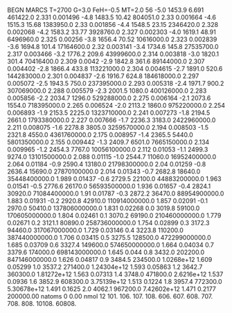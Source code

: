 BEGN
MARCS T=2700 G=3.0 FeH=-0.5 MT=2.0
                  56
-5.0 1453.9 6.691 461422.0 2.331 0.001496 
-4.8 1483.5 10.42 804051.0 2.33 0.001664 
-4.6 1515.3 15.68 1383950.0 2.33 0.001856 
-4.4 1548.5 23.15 2346420.0 2.328 0.002068 
-4.2 1583.2 33.77 3928760.0 2.327 0.002303 
-4.0 1619.1 48.91 6496960.0 2.325 0.00256 
-3.8 1656.4 70.52 10616000.0 2.323 0.002839 
-3.6 1694.8 101.4 17164600.0 2.32 0.003141 
-3.4 1734.6 145.8 27535700.0 2.317 0.003466 
-3.2 1776.2 209.6 43999600.0 2.314 0.003818 
-3.0 1820.1 301.4 70416400.0 2.309 0.0042 
-2.9 1842.8 361.6 89144000.0 2.307 0.004402 
-2.8 1866.4 433.8 113221000.0 2.304 0.004615 
-2.7 1891.0 520.6 144283000.0 2.301 0.004837 
-2.6 1916.7 624.8 184618000.0 2.297 0.005072 
-2.5 1943.5 750.0 237395000.0 2.293 0.005318 
-2.4 1971.7 900.2 307069000.0 2.288 0.005579 
-2.3 2001.5 1080.0 400126000.0 2.283 0.005856 
-2.2 2034.7 1296.0 529288000.0 2.275 0.006164 
-2.1 2073.6 1554.0 718395000.0 2.265 0.006524 
-2.0 2113.2 1860.0 975220000.0 2.254 0.006893 
-1.9 2153.5 2225.0 1323710000.0 2.241 0.007273 
-1.8 2194.5 2661.0 1793380000.0 2.227 0.007666 
-1.7 2236.3 3183.0 2422960000.0 2.211 0.008075 
-1.6 2278.8 3805.0 3259570000.0 2.194 0.008503 
-1.5 2321.8 4550.0 4361760000.0 2.175 0.008957 
-1.4 2365.5 5440.0 5801350000.0 2.155 0.009442 
-1.3 2409.7 6501.0 7665150000.0 2.134 0.009965 
-1.2 2454.3 7767.0 10056100000.0 2.112 0.01053 
-1.1 2499.3 9274.0 13101500000.0 2.088 0.01115 
-1.0 2544.7 11060.0 16952400000.0 2.064 0.01184 
-0.9 2590.4 13180.0 21798300000.0 2.04 0.01259 
-0.8 2636.4 15690.0 27870100000.0 2.014 0.01343 
-0.7 2682.8 18640.0 35448400000.0 1.989 0.01437 
-0.6 2729.5 22100.0 44883200000.0 1.963 0.01541 
-0.5 2776.6 26170.0 56593500000.0 1.936 0.01657 
-0.4 2824.1 30920.0 71084400000.0 1.91 0.01787 
-0.3 2872.2 36470.0 88954900000.0 1.883 0.01931 
-0.2 2920.8 42910.0 110914000000.0 1.857 0.02091 
-0.1 2970.0 50410.0 137806000000.0 1.831 0.02268 
0.0 3019.8 59100.0 170605000000.0 1.804 0.02461 
0.1 3070.2 69190.0 210460000000.0 1.779 0.02671 
0.2 3121.1 80890.0 258736000000.0 1.754 0.02899 
0.3 3172.3 94460.0 317067000000.0 1.729 0.03146 
0.4 3223.8 110200.0 387440000000.0 1.706 0.03415 
0.5 3275.5 128500.0 472299000000.0 1.685 0.03709 
0.6 3327.4 149600.0 574650000000.0 1.664 0.04034 
0.7 3379.6 174000.0 698143000000.0 1.645 0.044 
0.8 3432.0 202200.0 847146000000.0 1.626 0.04817 
0.9 3484.5 234500.0 1.0268e+12 1.609 0.05299 
1.0 3537.2 271400.0 1.24304e+12 1.593 0.05863 
1.2 3642.7 360300.0 1.81272e+12 1.563 0.07313 
1.4 3748.0 471800.0 2.6216e+12 1.537 0.0936 
1.6 3852.9 608300.0 3.75139e+12 1.513 0.1224 
1.8 3957.4 772300.0 5.30678e+12 1.491 0.1625 
2.0 4062.1 967200.0 7.42602e+12 1.471 0.2177 
200000.00
natoms              0      0.00
nmol          12
          101.         106.       107.      108.         606.        607.        608.
          707.         708.       808.    10108.       60808.
